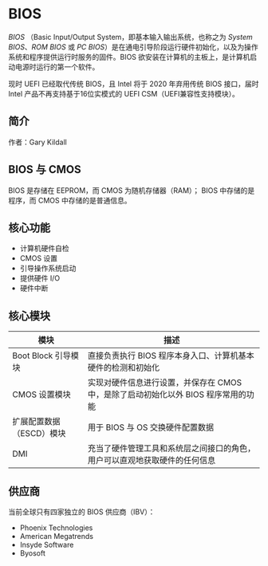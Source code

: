 # BIOS

_BIOS_ （Basic Input/Output System，即基本输入输出系统，也称之为 _System BIOS_、_ROM BIOS_ 或 _PC BIOS_）是在通电引导阶段运行硬件初始化，以及为操作系统和程序提供运行时服务的固件。BIOS 欲安装在计算机的主板上，是计算机启动电源时运行的第一个软件。

现时 UEFI 已经取代传统 BIOS，且 Intel 将于 2020 年弃用传统 BIOS 接口，届时 Intel 产品不再支持基于16位实模式的 UEFI CSM（UEFI兼容性支持模块）。

## 简介

作者：Gary Kildall

## BIOS 与 CMOS

BIOS 是存储在 EEPROM，而 CMOS 为随机存储器（RAM）；
BIOS 中存储的是程序，而 CMOS 中存储的是普通信息。

## 核心功能

* 计算机硬件自检
* CMOS 设置
* 引导操作系统启动
* 提供硬件 I/O
* 硬件中断

## 核心模块

| 模块                     | 描述                                                                               |
| ------------------------ | ---------------------------------------------------------------------------------- |
| Boot Block 引导模块      | 直接负责执行 BIOS 程序本身入口、计算机基本硬件的检测和初始化                       |
| CMOS 设置模块            | 实现对硬件信息进行设置，并保存在 CMOS 中，是除了启动初始化以外 BIOS 程序常用的功能 |
| 扩展配置数据（ESCD）模块 | 用于 BIOS 与 OS 交换硬件配置数据                                                   |
| DMI                      | 充当了硬件管理工具和系统层之间接口的角色，用户可以直观地获取硬件的任何信息         |

## 供应商

当前全球只有四家独立的 BIOS 供应商（IBV）：

* Phoenix Technologies
* American Megatrends
* Insyde Software
* Byosoft
